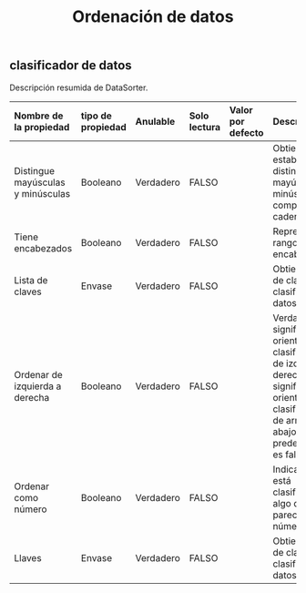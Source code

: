 ﻿---
title: Ordenación de datos
second_title: Aspose.Cells Cloud Documen
type: docs
url: /es/specification/model/datasorter/
description: "Aspose.Cells Especificación del modelo de nube: DataSorter. Maneje sin esfuerzo Excel y otros documentos de hoja de cálculo con funciones como abrir, generar, editar, dividir, fusionar, comparar y convertir."
weight: 50
---
## **clasificador de datos**

 Descripción resumida de DataSorter.

| Nombre de la propiedad| tipo de propiedad| Anulable| Solo lectura| Valor por defecto| Descripción|
|:- |:- |:- |:- |:- |:- |
| Distingue mayúsculas y minúsculas| Booleano| Verdadero| FALSO|| Obtiene y establece si se distingue entre mayúsculas y minúsculas al comparar cadenas.|
| Tiene encabezados| Booleano| Verdadero| FALSO|| Representa si el rango tiene encabezados.|
| Lista de claves| Envase| Verdadero| FALSO|| Obtiene la lista de claves del clasificador de datos.|
| Ordenar de izquierda a derecha| Booleano| Verdadero| FALSO||Verdadero significa que la orientación de clasificación es de izquierda a derecha. Falso significa que la orientación de clasificación es de arriba a abajo. El valor predeterminado es falso.|
| Ordenar como número| Booleano| Verdadero| FALSO|| Indica si se está clasificando algo que parece un número.|
| Llaves| Envase| Verdadero| FALSO|| Obtiene la lista de claves del clasificador de datos.|


